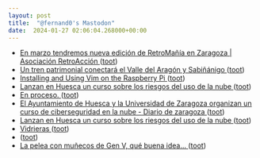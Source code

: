 ```yaml
---
layout: post
title:  "@fernand0's Mastodon"
date:  2024-01-27 02:06:04.268000+00:00
---
```

*  [En marzo tendremos nueva edición de RetroMañía en Zaragoza \| Asociación RetroAcción ](https://www.retroaccion.org/2024/01/en-marzo-tendremos-nueva-edicion-de-retromania-en-zaragoz) ([toot](https://mastodon.social/@fernand0/111825463821402883))
*  [Un tren patrimonial conectará el Valle del Aragón y Sabiñánigo  ](https://www.diariodelaltoaragon.es/noticias/comarcas/2024/01/26/un-tren-patrimonial-conectara-el-valle-del-aragon-y-sabinanigo-1706486-daa.html) ([toot](https://mastodon.social/@fernand0/111823734436115389))
*  [Installing and Using Vim on the Raspberry Pi  ](https://pimylifeup.com/raspberry-pi-vim/) ([toot](https://mastodon.social/@fernand0/111823679982677999))
*  [Lanzan en Huesca un curso sobre los riesgos del uso de la nube  ](https://www.heraldo.es/noticias/aragon/huesca/2024/01/26/lanzan-en-huesca-un-curso-sobre-los-riesgos-del-uso-de-la-nube-1706518.html) ([toot](https://mastodon.social/@fernand0/111823510445923545))
*  [En proceso. ](https://avecesunafoto.wordpress.com/2024/01/26/en-proceso-3) ([toot](https://mastodon.social/@fernand0/111823472621351580))
*  [El Ayuntamiento de Huesca y la Universidad de Zaragoza organizan un curso de ciberseguridad en la nube - Diario de zaragoza ](https://diariodezaragoza.es/el-ayuntamiento-de-huesca-y-la-universidad-de-zaragoza-organizan-un-curso-de-ciberseguridad-en-la-nube) ([toot](https://mastodon.social/@fernand0/111823359256027430))
*  [Lanzan en Huesca un curso sobre los riesgos del uso de la nube  ](https://www.heraldo.es/noticias/aragon/huesca/2024/01/26/lanzan-en-huesca-un-curso-sobre-los-riesgos-del-uso-de-la-nube-1706518.html) ([toot](https://mastodon.social/@fernand0/111823194620002668))
*  [Vidrieras ](https://www.flickr.com/photos/fernand0/53476678137) ([toot](https://mastodon.social/@fernand0/111822046002423147))
*  [ ](https://mastodon.social/users/fernand0/statuses/111818190694854938/activity) ([toot](https://mastodon.social/users/fernand0/statuses/111818190694854938/activity))
*  [La pelea con muñecos de Gen V, qué buena idea... ](https://mastodon.social/@fernand0/111818164623928998) ([toot](https://mastodon.social/@fernand0/111818164623928998))

